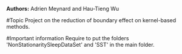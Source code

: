 **Authors:** Adrien Meynard and Hau-Tieng Wu

#Topic
Project on the reduction of boundary effect on kernel-based methods.

#Important information
Require to put the folders 'NonStationaritySleepDataSet' and 'SST' in the main folder.
